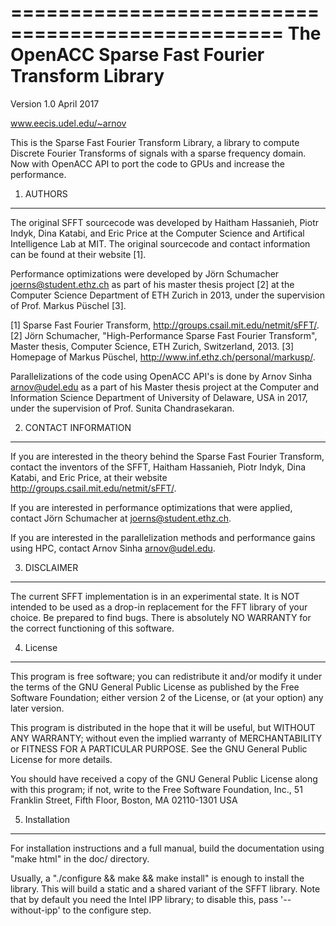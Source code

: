 =================================================
The OpenACC Sparse Fast Fourier Transform Library 
=================================================

Version 1.0
April 2017

www.eecis.udel.edu/~arnov

This is the Sparse Fast Fourier Transform Library, a library to compute
Discrete Fourier Transforms of signals with a sparse frequency domain. Now 
with OpenACC API to port the code to GPUs and increase the performance.


1. AUTHORS
----------

  The original SFFT sourcecode was developed by Haitham Hassanieh, Piotr Indyk,
Dina Katabi, and Eric Price at the Computer Science and Artifical Intelligence
Lab at MIT. The original sourcecode and contact information can be found at
their website [1].

  Performance optimizations were developed by Jörn Schumacher
<joerns@student.ethz.ch> as part of his master thesis project [2] at the
Computer Science Department of ETH Zurich in 2013, under the supervision of
Prof. Markus Püschel [3].

[1] Sparse Fast Fourier Transform, http://groups.csail.mit.edu/netmit/sFFT/.
[2] Jörn Schumacher, "High-Performance Sparse Fast Fourier Transform", 
    Master thesis, Computer Science, ETH Zurich, Switzerland, 2013.
[3] Homepage of Markus Püschel, http://www.inf.ethz.ch/personal/markusp/.

  Parallelizations of the code using OpenACC API's is done by Arnov Sinha
 <arnov@udel.edu> as a part of his Master thesis project at the Computer 
 and Information Science Department of University of Delaware, USA in 
 2017, under the supervision of Prof. Sunita Chandrasekaran.


2. CONTACT INFORMATION
----------------------

  If you are interested in the theory behind the Sparse Fast Fourier Transform,
contact the inventors of the SFFT, Haitham Hassanieh, Piotr Indyk, Dina Katabi,
and Eric Price, at their website http://groups.csail.mit.edu/netmit/sFFT/.

  If you are interested in performance optimizations that were applied, contact
Jörn Schumacher at <joerns@student.ethz.ch>.
  
  If you are interested in the parallelization methods and performance gains 
  using HPC, contact Arnov Sinha <arnov@udel.edu>.

3. DISCLAIMER
-------------

  The current SFFT implementation is in an experimental state. It is NOT
intended to be used as a drop-in replacement for the FFT library of your choice.
Be prepared to find bugs. There is absolutely NO WARRANTY for the correct
functioning of this software.


4. License
----------

  This program is free software; you can redistribute it and/or modify it under
the terms of the GNU General Public License as published by the Free Software
Foundation; either version 2 of the License, or (at your option) any later
version.

  This program is distributed in the hope that it will be useful, but WITHOUT
ANY WARRANTY; without even the implied warranty of MERCHANTABILITY or FITNESS
FOR A PARTICULAR PURPOSE.  See the GNU General Public License for more details.

  You should have received a copy of the GNU General Public License along with
this program; if not, write to the Free Software Foundation, Inc., 51 Franklin
Street, Fifth Floor, Boston, MA  02110-1301  USA


5. Installation
---------------

  For installation instructions and a full manual, build the documentation using
"make html" in the doc/ directory.

  Usually, a "./configure && make && make install" is enough to install the
library. This will build  a static and a shared variant of the SFFT library.
Note that by default you need the Intel IPP library; to disable this, pass
'--without-ipp' to the configure step.
